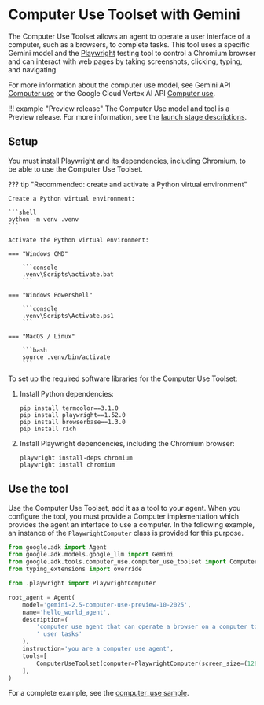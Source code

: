 # Computer Use Toolset with Gemini

The Computer Use Toolset allows an agent to operate a user interface
of a computer, such as a browsers, to complete tasks. This tool uses
a specific Gemini model and the [Playwright](https://playwright.dev/) 
testing tool to control a Chromium browser and can interact with
web pages by taking screenshots, clicking, typing, and navigating.

For more information about the computer use model, see 
Gemini API [Computer use](https://ai.google.dev/gemini-api/docs/computer-use)
or the Google Cloud Vertex AI API 
[Computer use](https://cloud.google.com/vertex-ai/generative-ai/docs/computer-use).

!!! example "Preview release"
    The Computer Use model and tool is a Preview release. For
    more information, see the
    [launch stage descriptions](https://cloud.google.com/products#product-launch-stages).

## Setup

You must install Playwright and its dependencies, including Chromium,
to be able to use the Computer Use Toolset.

??? tip "Recommended: create and activate a Python virtual environment"

    Create a Python virtual environment:

    ```shell
    python -m venv .venv
    ```

    Activate the Python virtual environment:

    === "Windows CMD"

        ```console
        .venv\Scripts\activate.bat
        ```

    === "Windows Powershell"

        ```console
        .venv\Scripts\Activate.ps1
        ```

    === "MacOS / Linux"

        ```bash
        source .venv/bin/activate
        ```

To set up the required software libraries for the Computer Use Toolset:

1.  Install Python dependencies:
    ```console
    pip install termcolor==3.1.0
    pip install playwright==1.52.0
    pip install browserbase==1.3.0
    pip install rich
    ```
2.  Install Playwright dependencies, including the Chromium browser:
    ```console
    playwright install-deps chromium
    playwright install chromium
    ```

## Use the tool

Use the Computer Use Toolset, add it as a tool to your agent. When
you configure the tool, you must provide a Computer implementation
which provides the agent an interface to use a computer. In the
following example, an instance of the `PlaywrightComputer` class 
is provided for this purpose.

```python
from google.adk import Agent
from google.adk.models.google_llm import Gemini
from google.adk.tools.computer_use.computer_use_toolset import ComputerUseToolset
from typing_extensions import override

from .playwright import PlaywrightComputer

root_agent = Agent(
    model='gemini-2.5-computer-use-preview-10-2025',
    name='hello_world_agent',
    description=(
        'computer use agent that can operate a browser on a computer to finish'
        ' user tasks'
    ),
    instruction='you are a computer use agent',
    tools=[
        ComputerUseToolset(computer=PlaywrightComputer(screen_size=(1280, 936)))
    ],
)
```

For a complete example, see the
[computer_use sample](https://github.com/google/adk-python/tree/main/contributing/samples/computer_use).
